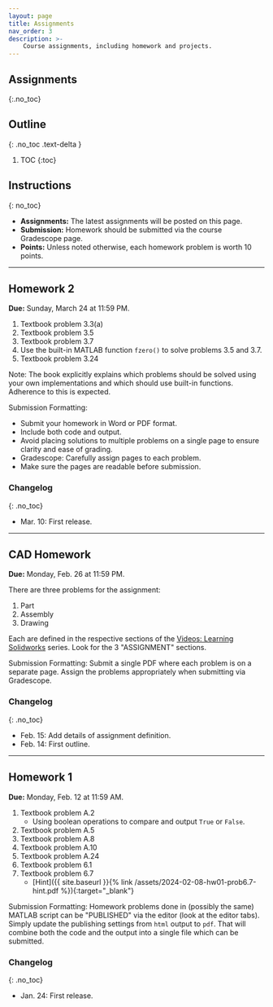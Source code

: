 ```yaml
---
layout: page
title: Assignments
nav_order: 3
description: >-
    Course assignments, including homework and projects.
---
```


## Assignments
{:.no_toc}

## Outline
{: .no_toc .text-delta }

1. TOC
{:toc}


## Instructions
{: no_toc}

- **Assignments:** The latest assignments will be posted on this page. 
- **Submission:** Homework should be submitted via the course Gradescope page.
- **Points:** Unless noted otherwise, each homework problem is worth 10 points.

---

## Homework 2

**Due:** Sunday, March 24 at 11:59 PM.

1. Textbook problem 3.3(a)
2. Textbook problem 3.5
3. Textbook problem 3.7
4. Use the built-in MATLAB function `fzero()` to solve problems 3.5 and 3.7.
5. Textbook problem 3.24

Note: The book explicitly explains which problems should be solved using your own implementations and which should use built-in functions.  Adherence to this is expected.

Submission Formatting: 
- Submit your homework in Word or PDF format.
- Include both code and output.
- Avoid placing solutions to multiple problems on a single page to ensure clarity and ease of grading.
- Gradescope: Carefully assign pages to each problem.
- Make sure the pages are readable before submission.

### Changelog
{: .no_toc}

- Mar. 10: First release.

---

## CAD Homework 

**Due:** Monday, Feb. 26 at 11:59 PM.

There are three problems for the assignment:
1. Part
2. Assembly
3. Drawing

Each are defined in the respective sections of the [Videos: Learning Solidworks](https://greenlakelabs.thinkific.com/courses/LearningSolidworks) series.  Look for the 3 "ASSIGNMENT" sections.

Submission Formatting: Submit a single PDF where each problem is on a separate page.  Assign the problems appropriately when submitting via Gradescope.

### Changelog
{: .no_toc}

- Feb. 15: Add details of assignment definition.
- Feb. 14: First outline.

---
## Homework 1

**Due:** Monday, Feb. 12 at 11:59 AM.

1. Textbook problem A.2
   - Using boolean operations to compare and output `True` or `False`.
2. Textbook problem A.5
3. Textbook problem A.8
4. Textbook problem A.10
5. Textbook problem A.24
6. Textbook problem 6.1
7. Textbook problem 6.7
   - [Hint]({{ site.baseurl }}{% link /assets/2024-02-08-hw01-prob6.7-hint.pdf %}){:target="_blank"}

Submission Formatting: Homework problems done in (possibly the same) MATLAB script can be "PUBLISHED" via the editor (look at the editor tabs).  Simply update the publishing settings from `html` output to `pdf`.  That will combine both the code and the output into a single file which can be submitted.

### Changelog
{: .no_toc}

- Jan. 24: First release.


